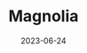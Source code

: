 ---
title: "Magnolia"
cc-type: hashtag
date: 2023-06-24
hashtag: magnolia
location:
  - Seattle
tags:
  - neighborhood
  - Seattle
---